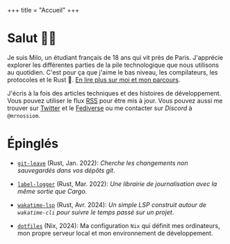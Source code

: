+++
title = "Accueil"
+++

# Salut 👋🏻

Je suis Milo, un étudiant français de 18 ans qui vit près de Paris. J'apprécie explorer les différentes parties de la pile technologique que nous utilisons au quotidien. C'est pour ça que j'aime le bas niveau, les compilateurs, les protocoles et le Rust 🦀. [En lire plus sur moi et mon parcours](@/about.fr.md).

J'écris à la fois des articles techniques et des histoires de développement. Vous pouvez utiliser le flux [RSS](/fr/atom.xml) pour être mis à jour. Vous pouvez aussi me trouver sur [Twitter](https://twitter.com/milomoisson) et le [Fediverse](https://elk.zone/fosstodon.org/@milomoisson) ou me contacter sur _Discord_ à `@mrnossiom`.

# Épinglés

- [`git-leave`](https://github.com/mrnossiom/git-leave) (Rust, Jan. 2022): _Cherche les changements non sauvegardés dans vos dépôts git_.

- [`label-logger`](https://github.com/mrnossiom/label-logger) (Rust, Mar. 2022): _Une librairie de journalisation avec la même sortie que Cargo_.

- [`wakatime-lsp`](https://github.com/mrnossiom/wakatime-lsp) (Rust, Avr. 2024): _Un simple LSP construit autour de `wakatime-cli` pour suivre le temps passé sur un projet_.

- [`dotfiles`](https://github.com/mrnossiom/dotfiles) (Nix, 2024): Ma configuration `Nix` qui définit mes ordinateurs, mon propre serveur local et mon environnement de développement.
